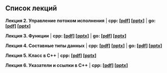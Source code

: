 ## Список лекций

**Лекция 2. Управление потоком исполнения** | **cpp: [[pdf]](./lecture_02/presentation_cpp.pdf) [[pptx]](./lecture_02/presentation_cpp.pptx)** | **go: [[pdf]](./lecture_02/presentation_go.pdf) [[pptx]](./lecture_02/presentation_go.pptx)**

**Лекция 3. Функции** | **cpp: [[pdf]](./lecture_03/presentation_cpp.pdf) [[pptx]](./lecture_03/presentation_cpp.pptx)** | **go: [[pdf]](./lecture_03/presentation_go.pdf) [[pptx]](./lecture_03/presentation_go.pptx)**

**Лекция 4. Составные типы данных** | **cpp: [[pdf]](./lecture_04/presentation_cpp.pdf) [[pptx]](./lecture_04/presentation_cpp.pptx)** | **go: [[pdf]](./lecture_04/presentation_go.pdf) [[pptx]](./lecture_04/presentation_go.pptx)**

**Лекция 5. Класс в С++** | **cpp: [[pdf]](./lecture_05/presentation_cpp.pdf) [[pptx]](./lecture_05/presentation_cpp.pptx)**

**Лекция 6. Указатели и ссылки в С++** | **cpp: [[pdf]](./lecture_06/presentation_cpp.pdf) [[pptx]](./lecture_06/presentation_cpp.pptx)**
